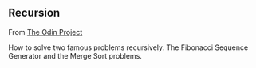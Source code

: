 ## Recursion

From [The Odin Project](http://www.theodinproject.com/ruby-programming/recursion?ref=lnav)

How to solve two famous problems recursively.
The Fibonacci Sequence Generator and the Merge Sort problems.
